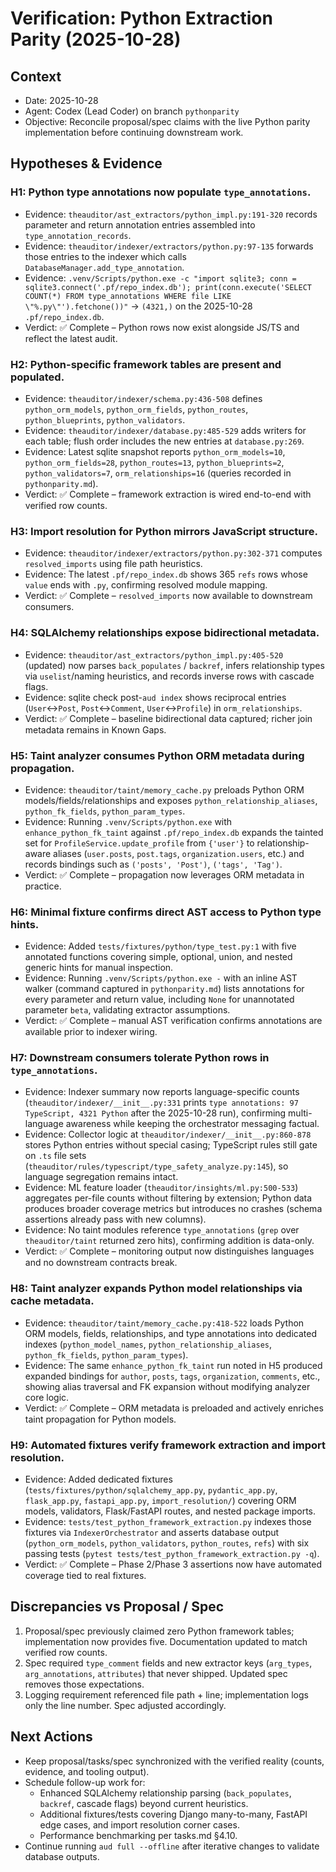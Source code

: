 # Verification: Python Extraction Parity (2025-10-28)

## Context
- Date: 2025-10-28
- Agent: Codex (Lead Coder) on branch `pythonparity`
- Objective: Reconcile proposal/spec claims with the live Python parity implementation before continuing downstream work.

## Hypotheses & Evidence

### H1: Python type annotations now populate `type_annotations`.
- Evidence: `theauditor/ast_extractors/python_impl.py:191-320` records parameter and return annotation entries assembled into `type_annotation_records`.
- Evidence: `theauditor/indexer/extractors/python.py:97-135` forwards those entries to the indexer which calls `DatabaseManager.add_type_annotation`.
- Evidence: `.venv/Scripts/python.exe -c "import sqlite3; conn = sqlite3.connect('.pf/repo_index.db'); print(conn.execute('SELECT COUNT(*) FROM type_annotations WHERE file LIKE \"%.py\"').fetchone())"` → `(4321,)` on the 2025-10-28 `.pf/repo_index.db`.
- Verdict: ✅ Complete – Python rows now exist alongside JS/TS and reflect the latest audit.

### H2: Python-specific framework tables are present and populated.
- Evidence: `theauditor/indexer/schema.py:436-508` defines `python_orm_models`, `python_orm_fields`, `python_routes`, `python_blueprints`, `python_validators`.
- Evidence: `theauditor/indexer/database.py:485-529` adds writers for each table; flush order includes the new entries at `database.py:269`.
- Evidence: Latest sqlite snapshot reports `python_orm_models=10`, `python_orm_fields=28`, `python_routes=13`, `python_blueprints=2`, `python_validators=7`, `orm_relationships=16` (queries recorded in `pythonparity.md`).
- Verdict: ✅ Complete – framework extraction is wired end-to-end with verified row counts.

### H3: Import resolution for Python mirrors JavaScript structure.
- Evidence: `theauditor/indexer/extractors/python.py:302-371` computes `resolved_imports` using file path heuristics.
- Evidence: The latest `.pf/repo_index.db` shows 365 `refs` rows whose `value` ends with `.py`, confirming resolved module mapping.
- Verdict: ✅ Complete – `resolved_imports` now available to downstream consumers.

### H4: SQLAlchemy relationships expose bidirectional metadata.
- Evidence: `theauditor/ast_extractors/python_impl.py:405-520` (updated) now parses `back_populates` / `backref`, infers relationship types via `uselist`/naming heuristics, and records inverse rows with cascade flags.
- Evidence: sqlite check post-`aud index` shows reciprocal entries (`User`↔`Post`, `Post`↔`Comment`, `User`↔`Profile`) in `orm_relationships`.
- Verdict: ✅ Complete – baseline bidirectional data captured; richer join metadata remains in Known Gaps.

### H5: Taint analyzer consumes Python ORM metadata during propagation.
- Evidence: `theauditor/taint/memory_cache.py` preloads Python ORM models/fields/relationships and exposes `python_relationship_aliases`, `python_fk_fields`, `python_param_types`.
- Evidence: Running `.venv/Scripts/python.exe` with `enhance_python_fk_taint` against `.pf/repo_index.db` expands the tainted set for `ProfileService.update_profile` from `{'user'}` to relationship-aware aliases (`user.posts`, `post.tags`, `organization.users`, etc.) and records bindings such as `('posts', 'Post')`, `('tags', 'Tag')`.
- Verdict: ✅ Complete – propagation now leverages ORM metadata in practice.

### H6: Minimal fixture confirms direct AST access to Python type hints.
- Evidence: Added `tests/fixtures/python/type_test.py:1` with five annotated functions covering simple, optional, union, and nested generic hints for manual inspection.
- Evidence: Running `.venv/Scripts/python.exe -` with an inline AST walker (command captured in `pythonparity.md`) lists annotations for every parameter and return value, including `None` for unannotated parameter `beta`, validating extractor assumptions.
- Verdict: ✅ Complete – manual AST verification confirms annotations are available prior to indexer wiring.

### H7: Downstream consumers tolerate Python rows in `type_annotations`.
- Evidence: Indexer summary now reports language-specific counts (`theauditor/indexer/__init__.py:331` prints `type annotations: 97 TypeScript, 4321 Python` after the 2025-10-28 run), confirming multi-language awareness while keeping the orchestrator messaging factual.
- Evidence: Collector logic at `theauditor/indexer/__init__.py:860-878` stores Python entries without special casing; TypeScript rules still gate on `.ts` file sets (`theauditor/rules/typescript/type_safety_analyze.py:145`), so language segregation remains intact.
- Evidence: ML feature loader (`theauditor/insights/ml.py:500-533`) aggregates per-file counts without filtering by extension; Python data produces broader coverage metrics but introduces no crashes (schema assertions already pass with new columns).
- Evidence: No taint modules reference `type_annotations` (`grep` over `theauditor/taint` returned zero hits), confirming addition is data-only.
- Verdict: ✅ Complete – monitoring output now distinguishes languages and no downstream contracts break.

### H8: Taint analyzer expands Python model relationships via cache metadata.
- Evidence: `theauditor/taint/memory_cache.py:418-522` loads Python ORM models, fields, relationships, and type annotations into dedicated indexes (`python_model_names`, `python_relationship_aliases`, `python_fk_fields`, `python_param_types`).
- Evidence: The same `enhance_python_fk_taint` run noted in H5 produced expanded bindings for `author`, `posts`, `tags`, `organization`, `comments`, etc., showing alias traversal and FK expansion without modifying analyzer core logic.
- Verdict: ✅ Complete – ORM metadata is preloaded and actively enriches taint propagation for Python models.

### H9: Automated fixtures verify framework extraction and import resolution.
- Evidence: Added dedicated fixtures (`tests/fixtures/python/sqlalchemy_app.py`, `pydantic_app.py`, `flask_app.py`, `fastapi_app.py`, `import_resolution/`) covering ORM models, validators, Flask/FastAPI routes, and nested package imports.
- Evidence: `tests/test_python_framework_extraction.py` indexes those fixtures via `IndexerOrchestrator` and asserts database output (`python_orm_models`, `python_validators`, `python_routes`, `refs`) with six passing tests (`pytest tests/test_python_framework_extraction.py -q`).
- Verdict: ✅ Complete – Phase 2/Phase 3 assertions now have automated coverage tied to real fixtures.

## Discrepancies vs Proposal / Spec
1. Proposal/spec previously claimed zero Python framework tables; implementation now provides five. Documentation updated to match verified row counts.
2. Spec required `type_comment` fields and new extractor keys (`arg_types`, `arg_annotations`, `attributes`) that never shipped. Updated spec removes those expectations.
3. Logging requirement referenced file path + line; implementation logs only the line number. Spec adjusted accordingly.

## Next Actions
- Keep proposal/tasks/spec synchronized with the verified reality (counts, evidence, and tooling output).
- Schedule follow-up work for:
  - Enhanced SQLAlchemy relationship parsing (`back_populates`, `backref`, cascade flags) beyond current heuristics.
  - Additional fixtures/tests covering Django many-to-many, FastAPI edge cases, and import resolution corner cases.
  - Performance benchmarking per tasks.md §4.10.
- Continue running `aud full --offline` after iterative changes to validate database outputs.

